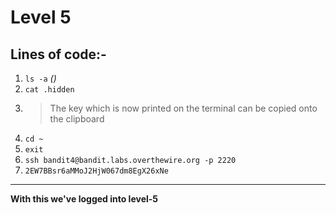 # Level 5
## Lines of code:-
1. `ls -a` *()*
2. `cat .hidden`
3. > The key which is now printed on the terminal can be copied onto the clipboard
4. `cd ~`
5. `exit`
6. `ssh bandit4@bandit.labs.overthewire.org -p 2220`
7. `2EW7BBsr6aMMoJ2HjW067dm8EgX26xNe`
---
**With this we've logged into level-5**
